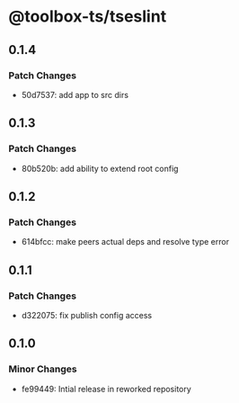 # @toolbox-ts/tseslint

## 0.1.4

### Patch Changes

- 50d7537: add app to src dirs

## 0.1.3

### Patch Changes

- 80b520b: add ability to extend root config

## 0.1.2

### Patch Changes

- 614bfcc: make peers actual deps and resolve type error

## 0.1.1

### Patch Changes

- d322075: fix publish config access

## 0.1.0

### Minor Changes

- fe99449: Intial release in reworked repository
